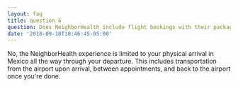 ```yaml
---
layout: faq
title: question 6
question: Does NeighborHealth include flight bookings with their packages?
date: '2018-09-10T10:46:45-05:00'
---
```

No, the NeighborHealth experience is limited to your physical arrival in Mexico all the way through your departure. This includes transportation from the airport upon arrival, between appointments, and back to the airport once you're done.
